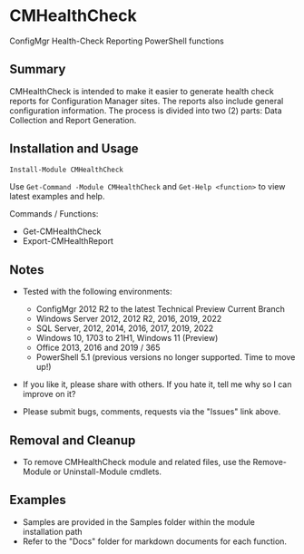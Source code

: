 # CMHealthCheck

ConfigMgr Health-Check Reporting PowerShell functions

## Summary

CMHealthCheck is intended to make it easier to generate health check reports for Configuration Manager
sites.  The reports also include general configuration information.  The process is divided into two (2)
parts: Data Collection and Report Generation.

## Installation and Usage

```powershell
Install-Module CMHealthCheck
```

Use ```Get-Command -Module CMHealthCheck``` and ```Get-Help <function>``` to view latest examples and help.

Commands / Functions:

* Get-CMHealthCheck
* Export-CMHealthReport

## Notes

* Tested with the following environments:
   * ConfigMgr 2012 R2 to the latest Technical Preview Current Branch
   * Windows Server 2012, 2012 R2, 2016, 2019, 2022
   * SQL Server, 2012, 2014, 2016, 2017, 2019, 2022
   * Windows 10, 1703 to 21H1, Windows 11 (Preview)
   * Office 2013, 2016 and 2019 / 365
   * PowerShell 5.1 (previous versions no longer supported. Time to move up!)
  
* If you like it, please share with others.  If you hate it, tell me why so I can improve on it?
* Please submit bugs, comments, requests via the "Issues" link above.

## Removal and Cleanup

* To remove CMHealthCheck module and related files, use the Remove-Module or Uninstall-Module cmdlets.

## Examples

* Samples are provided in the Samples folder within the module installation path
* Refer to the "Docs" folder for markdown documents for each function.